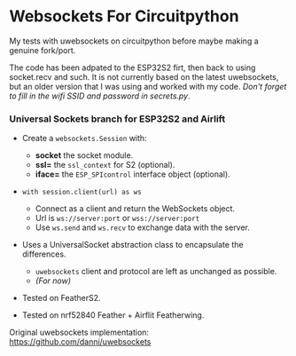 # Websockets For Circuitpython
My tests with uwebsockets on circuitpython before maybe making a genuine fork/port.

The code has been adpated to the ESP32S2 firt, then back to using socket.recv and such. It is not currently based on the latest uwebsockets, but an older version that I was using and worked with my code. *Don't forget to fill in the wifi SSID and password in secrets.py*.

### Universal Sockets branch for ESP32S2 and Airlift
-	Create a `websockets.Session` with:
	-	**socket** the socket module.
	-	**ssl=** the `ssl_context` for S2 (optional).
	-	**iface=** the `ESP_SPIcontrol` interface object (optional).
-	`with session.client(url) as ws`
	-	Connect as a client and return the WebSockets object.
	-	Url is `ws://server:port` or `wss://server:port`
	-	Use `ws.send` and `ws.recv` to exchange data with the server.
-	Uses a UniversalSocket abstraction class to encapsulate the differences.
	-	`uwebsockets` client and protocol are left as unchanged as possible.
	-	*(For now)*

-	Tested on FeatherS2.
-	Tested on nrf52840 Feather + Airflit Featherwing.

Original uwebsockets implementation:
https://github.com/danni/uwebsockets
